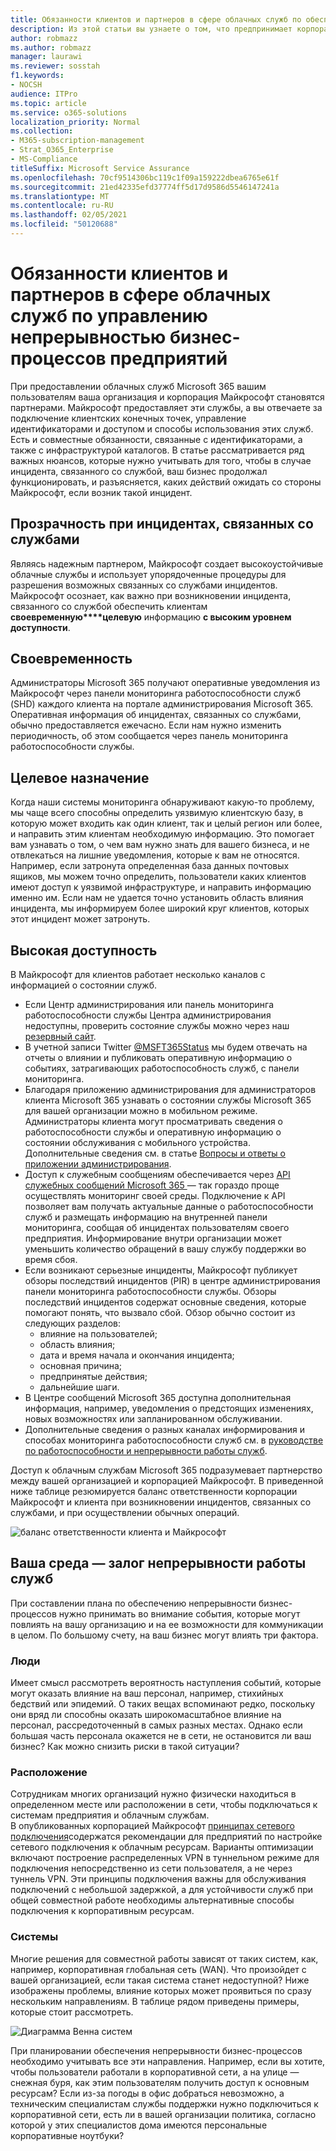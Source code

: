 ```yaml
---
title: Обязанности клиентов и партнеров в сфере облачных служб по обеспечению непрерывности бизнес-процессов предприятий
description: Из этой статьи вы узнаете о том, что предпринимает корпорация Майкрософт, когда возникает инцидент, связанный с какой-либо ее службой. Это позволит вам оптимизировать свои планы по обеспечению непрерывности бизнес-процессов.
author: robmazz
ms.author: robmazz
manager: laurawi
ms.reviewer: sosstah
f1.keywords:
- NOCSH
audience: ITPro
ms.topic: article
ms.service: o365-solutions
localization_priority: Normal
ms.collection:
- M365-subscription-management
- Strat_O365_Enterprise
- MS-Compliance
titleSuffix: Microsoft Service Assurance
ms.openlocfilehash: 70cf9514306bc119c1f09a159222dbea6765e61f
ms.sourcegitcommit: 21ed42335efd37774ff5d17d9586d5546147241a
ms.translationtype: MT
ms.contentlocale: ru-RU
ms.lasthandoff: 02/05/2021
ms.locfileid: "50120688"
---
```

# <a name="enterprise-business-continuity-management-customer-and-cloud-partner-responsibilities"></a>Обязанности клиентов и партнеров в сфере облачных служб по управлению непрерывностью бизнес-процессов предприятий

При предоставлении облачных служб Microsoft 365 вашим пользователям ваша организация и корпорация Майкрософт становятся партнерами. Майкрософт предоставляет эти службы, а вы отвечаете за подключение клиентских конечных точек, управление идентификаторами и доступом и способы использования этих служб. Есть и совместные обязанности, связанные с идентификаторами, а также с инфраструктурой каталогов. В статье рассматривается ряд важных нюансов, которые нужно учитывать для того, чтобы в случае инцидента, связанного со службой, ваш бизнес продолжал функционировать, и разъясняется, каких действий ожидать со стороны Майкрософт, если возник такой инцидент.

## <a name="transparency-during-service-incidents"></a>Прозрачность при инцидентах, связанных со службами

Являясь надежным партнером, Майкрософт создает высокоустойчивые облачные службы и использует упорядоченные процедуры для разрешения возможных связанных со службами инцидентов. Майкрософт осознает, как важно при возникновении инцидента, связанного со службой обеспечить клиентам **своевременную****целевую** информацию **с высоким уровнем доступности**.

## <a name="timely"></a>Своевременность

Администраторы Microsoft 365 получают оперативные уведомления из Майкрософт через панели мониторинга работоспособности служб (SHD) каждого клиента на портале администрирования Microsoft 365. Оперативная информация об инцидентах, связанных со службами, обычно предоставляется ежечасно. Если нам нужно изменить периодичность, об этом сообщается через панель мониторинга работоспособности службы.

## <a name="targeted"></a>Целевое назначение

Когда наши системы мониторинга обнаруживают какую-то проблему, мы чаще всего способны определить уязвимую клиентскую базу, в которую может входить как один клиент, так и целый регион или более, и направить этим клиентам необходимую информацию. Это помогает вам узнавать о том, о чем вам нужно знать для вашего бизнеса, и не отвлекаться на лишние уведомления, которые к вам не относятся. Например, если затронута определенная база данных почтовых ящиков, мы можем точно определить, пользователи каких клиентов имеют доступ к уязвимой инфраструктуре, и направить информацию именно им. Если нам не удается точно установить область влияния инцидента, мы информируем более широкий круг клиентов, которых этот инцидент может затронуть.

## <a name="highly-available"></a>Высокая доступность

В Майкрософт для клиентов работает несколько каналов с информацией о состоянии служб.

- Если Центр администрирования или панель мониторинга работоспособности службы Центра администрирования недоступны, проверить состояние службы можно через наш [резервный сайт](https://status.office365.com/).
- В учетной записи Twitter [@MSFT365Status](https://twitter.com/msft365status?lang=en) мы будем отвечать на отчеты о влиянии и публиковать оперативную информацию о событиях, затрагивающих работоспособность служб, с панели мониторинга.
- Благодаря приложению администрирования для администраторов клиента Microsoft 365 узнавать о состоянии службы Microsoft 365 для вашей организации можно в мобильном режиме. Администраторы клиента могут просматривать сведения о работоспособности службы и оперативную информацию о состоянии обслуживания с мобильного устройства. Дополнительные сведения см. в статье [Вопросы и ответы о приложении администрирования](/office365/admin/admin-overview/admin-mobile-app).
- Доступ к служебным сообщениям обеспечивается через [API служебных сообщений Microsoft 365 ](/office365/servicedescriptions/office-365-platform-service-description/service-health-and-continuity#office-365-service-communications-api)— так гораздо проще осуществлять мониторинг своей среды. Подключение к API позволяет вам получать актуальные данные о работоспособности служб и размещать информацию на внутренней панели мониторинга, сообщая об инцидентах пользователям своего предприятия. Информирование внутри организации может уменьшить количество обращений в вашу службу поддержки во время сбоя.
- Если возникают серьезные инциденты, Майкрософт публикует обзоры последствий инцидентов (PIR) в центре администрирования панели мониторинга работоспособности службы. Обзоры последствий инцидентов содержат основные сведения, которые помогают понять, что вызвало сбой. Обзор обычно состоит из следующих разделов:
    - влияние на пользователей;
    - область влияния;
    - дата и время начала и окончания инцидента;
    - основная причина;
    - предпринятые действия;
    - дальнейшие шаги.
- В Центре сообщений Microsoft 365 доступна дополнительная информация, например, уведомления о предстоящих изменениях, новых возможностях или запланированном обслуживании.
- Дополнительные сведения о разных каналах информирования и способах мониторинга работоспособности служб см. в [руководстве по работоспособности и непрерывности работы служб](/office365/servicedescriptions/office-365-platform-service-description/service-health-and-continuity).

Доступ к облачным службам Microsoft 365 подразумевает партнерство между вашей организацией и корпорацией Майкрософт. В приведенной ниже таблице резюмируется баланс ответственности корпорации Майкрософт и клиента при возникновении инцидентов, связанных со службами, и при осуществлении обычных операций.

![баланс ответственности клиента и Майкрософт](../media/responsibilities.png)

## <a name="your-environment---service-continuity"></a>Ваша среда — залог непрерывности работы служб

При составлении плана по обеспечению непрерывности бизнес-процессов нужно принимать во внимание события, которые могут повлиять на вашу организацию и на ее возможности для коммуникации в целом. По большому счету, на ваш бизнес могут влиять три фактора.

### <a name="people"></a>Люди

Имеет смысл рассмотреть вероятность наступления событий, которые могут оказать влияние на ваш персонал, например, стихийных бедствий или эпидемий. О таких вещах вспоминают редко, поскольку они вряд ли способны оказать широкомасштабное влияние на персонал, рассредоточенный в самых разных местах. Однако если большая часть персонала окажется не в сети, не остановится ли ваш бизнес? Как можно снизить риски в такой ситуации?

### <a name="location"></a>Расположение

Сотрудникам многих организаций нужно физически находиться в определенном месте или расположении в сети, чтобы подключаться к системам предприятия и облачным службам.  
В опубликованных корпорацией Майкрософт [принципах сетевого подключения](/microsoft-365/enterprise/microsoft-365-network-connectivity-principles)содержатся рекомендации для предприятий по настройке сетевого подключения к облачным ресурсам. Варианты оптимизации включают построение распределенных VPN в туннельном режиме для подключения непосредственно из сети пользователя, а не через туннель VPN.  Эти принципы подключения важны для обслуживания подключений с небольшой задержкой, а для устойчивости служб при общей совместной работе необходимы альтернативные способы подключения к корпоративным ресурсам.

### <a name="systems"></a>Системы

Многие решения для совместной работы зависят от таких систем, как, например, корпоративная глобальная сеть (WAN). Что произойдет с вашей организацией, если такая система станет недоступной?
Ниже изображены проблемы, влияние которых может проявиться по сразу нескольким направлениям. В таблице рядом приведены примеры, которые стоит рассмотреть.

![Диаграмма Венна систем](../media/venn-diagram.png)

При планировании обеспечения непрерывности бизнес-процессов необходимо учитывать все эти направления. Например, если вы хотите, чтобы пользователи работали в корпоративной сети, а на улице — снежная буря, как этим пользователям получить доступ к основным ресурсам? Если из-за погоды в офис добраться невозможно, а техническим специалистам службы поддержки нужно подключиться к корпоративной сети, есть ли в вашей организации политика, согласно которой у этих специалистов дома имеются персональные корпоративные ноутбуки?
